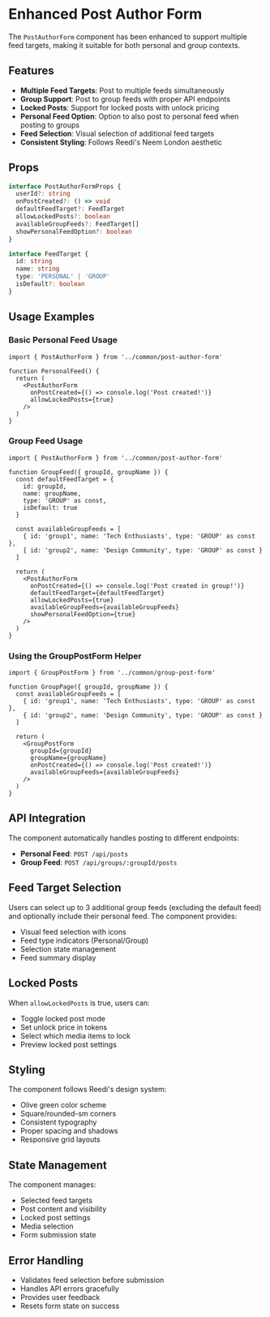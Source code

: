 # Enhanced Post Author Form

The `PostAuthorForm` component has been enhanced to support multiple feed targets, making it suitable for both personal and group contexts.

## Features

- **Multiple Feed Targets**: Post to multiple feeds simultaneously
- **Group Support**: Post to group feeds with proper API endpoints
- **Locked Posts**: Support for locked posts with unlock pricing
- **Personal Feed Option**: Option to also post to personal feed when posting to groups
- **Feed Selection**: Visual selection of additional feed targets
- **Consistent Styling**: Follows Reedi's Neem London aesthetic

## Props

```typescript
interface PostAuthorFormProps {
  userId?: string
  onPostCreated?: () => void
  defaultFeedTarget?: FeedTarget
  allowLockedPosts?: boolean
  availableGroupFeeds?: FeedTarget[]
  showPersonalFeedOption?: boolean
}

interface FeedTarget {
  id: string
  name: string
  type: 'PERSONAL' | 'GROUP'
  isDefault?: boolean
}
```

## Usage Examples

### Basic Personal Feed Usage

```tsx
import { PostAuthorForm } from '../common/post-author-form'

function PersonalFeed() {
  return (
    <PostAuthorForm
      onPostCreated={() => console.log('Post created!')}
      allowLockedPosts={true}
    />
  )
}
```

### Group Feed Usage

```tsx
import { PostAuthorForm } from '../common/post-author-form'

function GroupFeed({ groupId, groupName }) {
  const defaultFeedTarget = {
    id: groupId,
    name: groupName,
    type: 'GROUP' as const,
    isDefault: true
  }

  const availableGroupFeeds = [
    { id: 'group1', name: 'Tech Enthusiasts', type: 'GROUP' as const },
    { id: 'group2', name: 'Design Community', type: 'GROUP' as const }
  ]

  return (
    <PostAuthorForm
      onPostCreated={() => console.log('Post created in group!')}
      defaultFeedTarget={defaultFeedTarget}
      allowLockedPosts={true}
      availableGroupFeeds={availableGroupFeeds}
      showPersonalFeedOption={true}
    />
  )
}
```

### Using the GroupPostForm Helper

```tsx
import { GroupPostForm } from '../common/group-post-form'

function GroupPage({ groupId, groupName }) {
  const availableGroupFeeds = [
    { id: 'group1', name: 'Tech Enthusiasts', type: 'GROUP' as const },
    { id: 'group2', name: 'Design Community', type: 'GROUP' as const }
  ]

  return (
    <GroupPostForm
      groupId={groupId}
      groupName={groupName}
      onPostCreated={() => console.log('Post created!')}
      availableGroupFeeds={availableGroupFeeds}
    />
  )
}
```

## API Integration

The component automatically handles posting to different endpoints:

- **Personal Feed**: `POST /api/posts`
- **Group Feed**: `POST /api/groups/:groupId/posts`

## Feed Target Selection

Users can select up to 3 additional group feeds (excluding the default feed) and optionally include their personal feed. The component provides:

- Visual feed selection with icons
- Feed type indicators (Personal/Group)
- Selection state management
- Feed summary display

## Locked Posts

When `allowLockedPosts` is true, users can:

- Toggle locked post mode
- Set unlock price in tokens
- Select which media items to lock
- Preview locked post settings

## Styling

The component follows Reedi's design system:

- Olive green color scheme
- Square/rounded-sm corners
- Consistent typography
- Proper spacing and shadows
- Responsive grid layouts

## State Management

The component manages:

- Selected feed targets
- Post content and visibility
- Locked post settings
- Media selection
- Form submission state

## Error Handling

- Validates feed selection before submission
- Handles API errors gracefully
- Provides user feedback
- Resets form state on success 